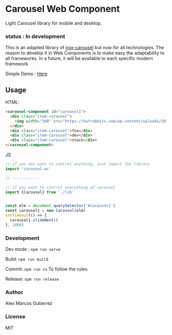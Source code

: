 # Carousel Web Component

Light Carousel library for mobile and desktop.

### status : In development

This is an adapted library of [ngx-carousel](https://github.com/kappys1/ngx-carousel) but now for all technologies.
The reason to develop it in Web Components is to make easy the adaptability to all frameworks.
In a future, it will be available to each specific modern framework

Simple Demo : [Here](https://carousel-web-component.vercel.app/)

## Usage

HTML:

```html
<carousel-component id="carousel1">
  <div class="item-carousel">
    <img width="300" src="https://hatrabbits.com/wp-content/uploads/2017/01/random.jpg"/>
  </div>
  <div class="item-carousel">foo</div>
  <div class="item-carousel">dev</div>
  <div class="item-carousel">stack</div>
</carousel-component>
```

JS
```js
// if you don want to control anything, just import the library
import 'carousel-wc'

// ------------

// if you want to control everything of carousel
import {Carousel} from './lib'


const elm = document.querySelector('#carousel1')
const carousel1 = new Carousel(elm)
setTimeout(() => {
  carousel1.slideNext()
}, 1000)
```

### Development

Dev mode : ```npm run serve```

Build: ```npm run build```

Commit: ```npm run co```  To follow the rules.

Release: ```npm run release```



### Author
Alex Marcos Gutierrez

### License
MIT

